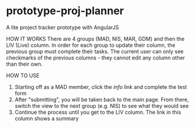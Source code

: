 # prototype-proj-planner
A lite project tracker prototype with AngularJS

HOW IT WORKS
There are 4 groups (MAD, NIS, MAR, GDM) and then the LIV (Live) column.
In order for each group to update their column, the previous group must complete their tasks.
The current user can only see checkmarks of the previous columns - they cannot edit any column other than their own.

HOW TO USE
  1.  Starting off as a MAD member, click the <em>info</em> link and complete the test form
  2.  After "submitting", you will be taken back to the main page. From there, switch the view to the next group (e.g. NIS) to see what    they would see
  3.  Continue the process until you get to the LIV column. The link in this column shows a summary
